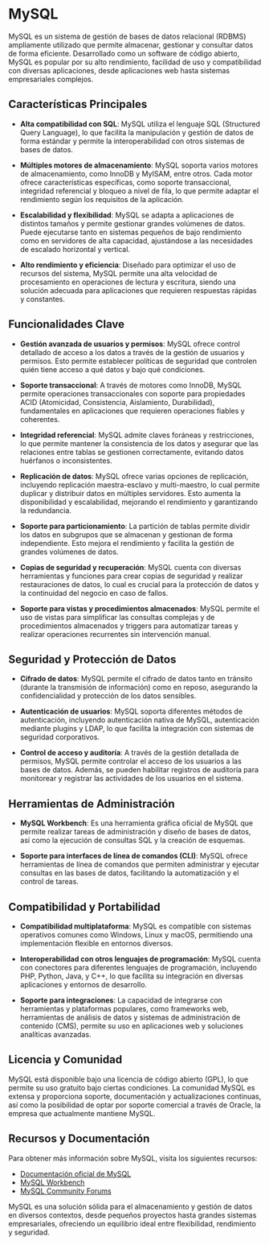 # MySQL

MySQL es un sistema de gestión de bases de datos relacional (RDBMS) ampliamente utilizado que permite almacenar, gestionar y consultar datos de forma eficiente. Desarrollado como un software de código abierto, MySQL es popular por su alto rendimiento, facilidad de uso y compatibilidad con diversas aplicaciones, desde aplicaciones web hasta sistemas empresariales complejos.

## Características Principales

- **Alta compatibilidad con SQL**: MySQL utiliza el lenguaje SQL (Structured Query Language), lo que facilita la manipulación y gestión de datos de forma estándar y permite la interoperabilidad con otros sistemas de bases de datos.

- **Múltiples motores de almacenamiento**: MySQL soporta varios motores de almacenamiento, como InnoDB y MyISAM, entre otros. Cada motor ofrece características específicas, como soporte transaccional, integridad referencial y bloqueo a nivel de fila, lo que permite adaptar el rendimiento según los requisitos de la aplicación.

- **Escalabilidad y flexibilidad**: MySQL se adapta a aplicaciones de distintos tamaños y permite gestionar grandes volúmenes de datos. Puede ejecutarse tanto en sistemas pequeños de bajo rendimiento como en servidores de alta capacidad, ajustándose a las necesidades de escalado horizontal y vertical.

- **Alto rendimiento y eficiencia**: Diseñado para optimizar el uso de recursos del sistema, MySQL permite una alta velocidad de procesamiento en operaciones de lectura y escritura, siendo una solución adecuada para aplicaciones que requieren respuestas rápidas y constantes.

## Funcionalidades Clave

- **Gestión avanzada de usuarios y permisos**: MySQL ofrece control detallado de acceso a los datos a través de la gestión de usuarios y permisos. Esto permite establecer políticas de seguridad que controlen quién tiene acceso a qué datos y bajo qué condiciones.

- **Soporte transaccional**: A través de motores como InnoDB, MySQL permite operaciones transaccionales con soporte para propiedades ACID (Atomicidad, Consistencia, Aislamiento, Durabilidad), fundamentales en aplicaciones que requieren operaciones fiables y coherentes.

- **Integridad referencial**: MySQL admite claves foráneas y restricciones, lo que permite mantener la consistencia de los datos y asegurar que las relaciones entre tablas se gestionen correctamente, evitando datos huérfanos o inconsistentes.

- **Replicación de datos**: MySQL ofrece varias opciones de replicación, incluyendo replicación maestra-esclavo y multi-maestro, lo cual permite duplicar y distribuir datos en múltiples servidores. Esto aumenta la disponibilidad y escalabilidad, mejorando el rendimiento y garantizando la redundancia.

- **Soporte para particionamiento**: La partición de tablas permite dividir los datos en subgrupos que se almacenan y gestionan de forma independiente. Esto mejora el rendimiento y facilita la gestión de grandes volúmenes de datos.

- **Copias de seguridad y recuperación**: MySQL cuenta con diversas herramientas y funciones para crear copias de seguridad y realizar restauraciones de datos, lo cual es crucial para la protección de datos y la continuidad del negocio en caso de fallos.

- **Soporte para vistas y procedimientos almacenados**: MySQL permite el uso de vistas para simplificar las consultas complejas y de procedimientos almacenados y triggers para automatizar tareas y realizar operaciones recurrentes sin intervención manual.

## Seguridad y Protección de Datos

- **Cifrado de datos**: MySQL permite el cifrado de datos tanto en tránsito (durante la transmisión de información) como en reposo, asegurando la confidencialidad y protección de los datos sensibles.

- **Autenticación de usuarios**: MySQL soporta diferentes métodos de autenticación, incluyendo autenticación nativa de MySQL, autenticación mediante plugins y LDAP, lo que facilita la integración con sistemas de seguridad corporativos.

- **Control de acceso y auditoría**: A través de la gestión detallada de permisos, MySQL permite controlar el acceso de los usuarios a las bases de datos. Además, se pueden habilitar registros de auditoría para monitorear y registrar las actividades de los usuarios en el sistema.

## Herramientas de Administración

- **MySQL Workbench**: Es una herramienta gráfica oficial de MySQL que permite realizar tareas de administración y diseño de bases de datos, así como la ejecución de consultas SQL y la creación de esquemas.

- **Soporte para interfaces de línea de comandos (CLI)**: MySQL ofrece herramientas de línea de comandos que permiten administrar y ejecutar consultas en las bases de datos, facilitando la automatización y el control de tareas.

## Compatibilidad y Portabilidad

- **Compatibilidad multiplataforma**: MySQL es compatible con sistemas operativos comunes como Windows, Linux y macOS, permitiendo una implementación flexible en entornos diversos.

- **Interoperabilidad con otros lenguajes de programación**: MySQL cuenta con conectores para diferentes lenguajes de programación, incluyendo PHP, Python, Java, y C++, lo que facilita su integración en diversas aplicaciones y entornos de desarrollo.

- **Soporte para integraciones**: La capacidad de integrarse con herramientas y plataformas populares, como frameworks web, herramientas de análisis de datos y sistemas de administración de contenido (CMS), permite su uso en aplicaciones web y soluciones analíticas avanzadas.

## Licencia y Comunidad

MySQL está disponible bajo una licencia de código abierto (GPL), lo que permite su uso gratuito bajo ciertas condiciones. La comunidad MySQL es extensa y proporciona soporte, documentación y actualizaciones continuas, así como la posibilidad de optar por soporte comercial a través de Oracle, la empresa que actualmente mantiene MySQL.

## Recursos y Documentación

Para obtener más información sobre MySQL, visita los siguientes recursos:

- [Documentación oficial de MySQL](https://dev.mysql.com/doc/)
- [MySQL Workbench](https://dev.mysql.com/doc/workbench/en/)
- [MySQL Community Forums](https://forums.mysql.com/)
  
MySQL es una solución sólida para el almacenamiento y gestión de datos en diversos contextos, desde pequeños proyectos hasta grandes sistemas empresariales, ofreciendo un equilibrio ideal entre flexibilidad, rendimiento y seguridad.
